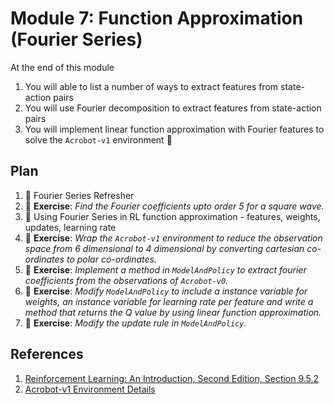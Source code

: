 # Module 7: Function Approximation (Fourier Series)

At the end of this module

1. You will able to list a number of ways to extract features from state-action pairs
1. You will use Fourier decomposition to extract features from state-action pairs
2. You will implement linear function approximation with Fourier features to solve the `Acrobot-v1` environment :tada:

## Plan

1. :movie_camera: Fourier Series Refresher
2. :pencil: **Exercise**: *Find the Fourier coefficients upto order 5 for a square wave.*
3. :movie_camera: Using Fourier Series in RL function approximation - features, weights, updates, learning rate
4. :pencil: **Exercise**: *Wrap the `Acrobot-v1` environment to reduce the observation space from 6 dimensional to 4 dimensional by
converting cartesian co-ordinates to polar co-ordinates.*
5. :pencil: **Exercise**: *Implement a method in `ModelAndPolicy` to extract fourier coefficients from the
observations of `Acrobot-v0`.*
6. :pencil: **Exercise**: *Modify `ModelAndPolicy` to include a instance variable for weights, an instance variable for
learning rate per feature and write a method that returns the Q value by using linear function approximation.*
7. :pencil: **Exercise**: *Modify the update rule in `ModelAndPolicy`.*

## References

1. [Reinforcement Learning: An Introduction, Second Edition, Section 9.5.2](https://drive.google.com/file/d/1opPSz5AZ_kVa1uWOdOiveNiBFiEOHjkG/view)
2. [Acrobot-v1 Environment Details](https://github.com/openai/gym/wiki/Leaderboard#acrobot-v1)

